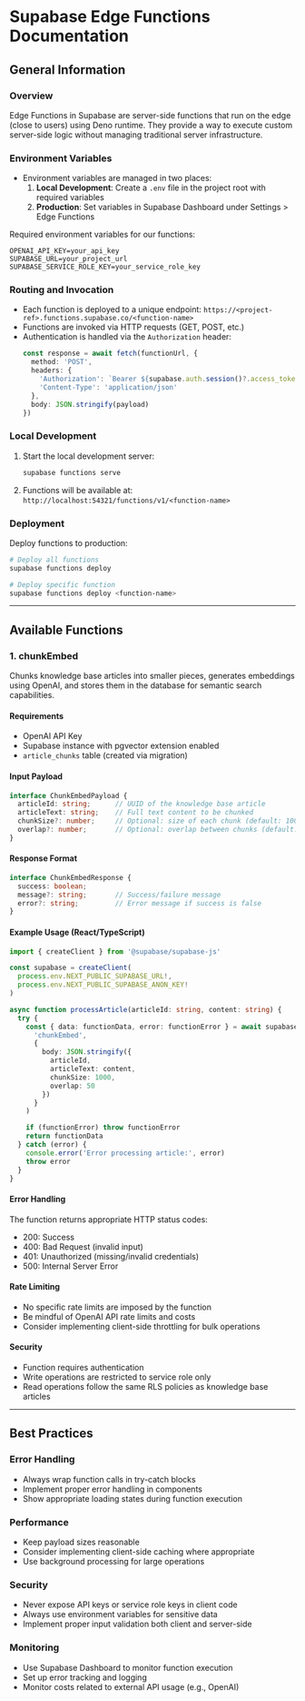 # Supabase Edge Functions Documentation

## General Information

### Overview
Edge Functions in Supabase are server-side functions that run on the edge (close to users) using Deno runtime. They provide a way to execute custom server-side logic without managing traditional server infrastructure.

### Environment Variables
- Environment variables are managed in two places:
  1. **Local Development**: Create a `.env` file in the project root with required variables
  2. **Production**: Set variables in Supabase Dashboard under Settings > Edge Functions
  
Required environment variables for our functions:
```env
OPENAI_API_KEY=your_api_key
SUPABASE_URL=your_project_url
SUPABASE_SERVICE_ROLE_KEY=your_service_role_key
```

### Routing and Invocation
- Each function is deployed to a unique endpoint: `https://<project-ref>.functions.supabase.co/<function-name>`
- Functions are invoked via HTTP requests (GET, POST, etc.)
- Authentication is handled via the `Authorization` header:
  ```typescript
  const response = await fetch(functionUrl, {
    method: 'POST',
    headers: {
      'Authorization': `Bearer ${supabase.auth.session()?.access_token}`,
      'Content-Type': 'application/json'
    },
    body: JSON.stringify(payload)
  })
  ```

### Local Development
1. Start the local development server:
   ```bash
   supabase functions serve
   ```
2. Functions will be available at: `http://localhost:54321/functions/v1/<function-name>`

### Deployment
Deploy functions to production:
```bash
# Deploy all functions
supabase functions deploy

# Deploy specific function
supabase functions deploy <function-name>
```

---

## Available Functions

### 1. chunkEmbed
Chunks knowledge base articles into smaller pieces, generates embeddings using OpenAI, and stores them in the database for semantic search capabilities.

#### Requirements
- OpenAI API Key
- Supabase instance with pgvector extension enabled
- `article_chunks` table (created via migration)

#### Input Payload
```typescript
interface ChunkEmbedPayload {
  articleId: string;      // UUID of the knowledge base article
  articleText: string;    // Full text content to be chunked
  chunkSize?: number;     // Optional: size of each chunk (default: 1000)
  overlap?: number;       // Optional: overlap between chunks (default: 50)
}
```

#### Response Format
```typescript
interface ChunkEmbedResponse {
  success: boolean;
  message?: string;       // Success/failure message
  error?: string;         // Error message if success is false
}
```

#### Example Usage (React/TypeScript)
```typescript
import { createClient } from '@supabase/supabase-js'

const supabase = createClient(
  process.env.NEXT_PUBLIC_SUPABASE_URL!,
  process.env.NEXT_PUBLIC_SUPABASE_ANON_KEY!
)

async function processArticle(articleId: string, content: string) {
  try {
    const { data: functionData, error: functionError } = await supabase.functions.invoke(
      'chunkEmbed',
      {
        body: JSON.stringify({
          articleId,
          articleText: content,
          chunkSize: 1000,
          overlap: 50
        })
      }
    )

    if (functionError) throw functionError
    return functionData
  } catch (error) {
    console.error('Error processing article:', error)
    throw error
  }
}
```

#### Error Handling
The function returns appropriate HTTP status codes:
- 200: Success
- 400: Bad Request (invalid input)
- 401: Unauthorized (missing/invalid credentials)
- 500: Internal Server Error

#### Rate Limiting
- No specific rate limits are imposed by the function
- Be mindful of OpenAI API rate limits and costs
- Consider implementing client-side throttling for bulk operations

#### Security
- Function requires authentication
- Write operations are restricted to service role only
- Read operations follow the same RLS policies as knowledge base articles

---

## Best Practices

### Error Handling
- Always wrap function calls in try-catch blocks
- Implement proper error handling in components
- Show appropriate loading states during function execution

### Performance
- Keep payload sizes reasonable
- Consider implementing client-side caching where appropriate
- Use background processing for large operations

### Security
- Never expose API keys or service role keys in client code
- Always use environment variables for sensitive data
- Implement proper input validation both client and server-side

### Monitoring
- Use Supabase Dashboard to monitor function execution
- Set up error tracking and logging
- Monitor costs related to external API usage (e.g., OpenAI) 